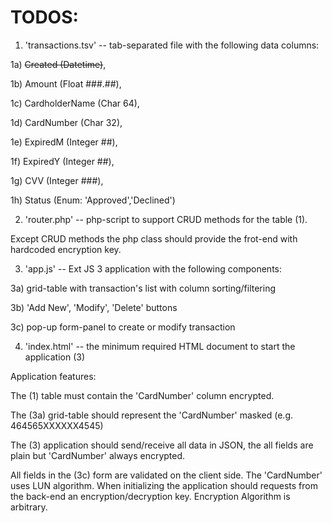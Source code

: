# TODOS:

1. 'transactions.tsv' -- tab-separated file with the following data columns:

  1a) ~~Created (Datetime)~~,

  1b) Amount (Float ###.##),

  1c) CardholderName (Char 64),

  1d) CardNumber (Char 32),

  1e) ExpiredM (Integer ##),

  1f) ExpiredY (Integer ##),

  1g) CVV (Integer ###),

  1h) Status (Enum: 'Approved','Declined')

2. 'router.php' -- php-script to support CRUD methods for the table (1).

  Except CRUD methods the php class should provide the frot-end with hardcoded encryption key.

3. 'app.js' -- Ext JS 3 application with the following components:

  3a) grid-table with transaction's list with column sorting/filtering

  3b) 'Add New', 'Modify', 'Delete' buttons

  3c) pop-up form-panel to create or modify transaction

4. 'index.html' -- the minimum required HTML document to start the application (3)
 
Application features:

The (1) table must contain the 'CardNumber' column encrypted.

The (3a) grid-table should represent the 'CardNumber' masked (e.g. 464565XXXXXX4545)

The (3) application should send/receive all data in JSON, the all fields are plain but 'CardNumber' always encrypted.

All fields in the (3c) form are validated on the client side. The 'CardNumber' uses LUN algorithm.
When initializing the application should requests from the back-end an encryption/decryption key.
Encryption Algorithm is arbitrary.
